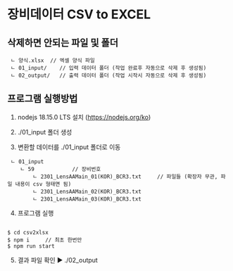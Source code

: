 # 장비데이터 CSV to EXCEL

## 삭제하면 안되는 파일 및 폴더

```
 ㄴ 양식.xlsx  // 엑셀 양식 파일
 ㄴ 01_input/    // 입력 데이터 폴더 (작업 완료후 자동으로 삭제 후 생성됨)
 ㄴ 02_output/   // 출력 데이터 폴더 (작업 시작시 자동으로 삭제 후 생성됨)
```

## 프로그램 실행방법

1. nodejs 18.15.0 LTS 설치 (https://nodejs.org/ko)

2. ./01_input 폴더 생성

3. 변환할 데이터를 ./01_input 폴더로 이동

```
 ㄴ 01_input
    ㄴ 59            // 장비번호
        ㄴ 2301_LensAAMain_01(KOR)_BCR3.txt     // 파일들 (확장자 무관, 파일 내용이 csv 형태면 됨)
        ㄴ 2301_LensAAMain_02(KOR)_BCR3.txt
        ㄴ 2301_LensAAMain_03(KOR)_BCR3.txt
```

4. 프로그램 실행

```

$ cd csv2xlsx
$ npm i     // 최초 한번만
$ npm run start

```

5. 결과 파일 확인 ▶ ./02_output
